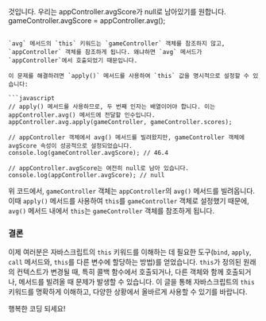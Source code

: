 것입니다. 우리는 appController.avgScore가 null로 남아있기를 원합니다.
gameController.avgScore = appController.avg();

````

`avg` 메서드의 `this` 키워드는 `gameController` 객체를 참조하지 않고, `appController` 객체를 참조하게 됩니다. 왜냐하면 `avg` 메서드가 `appController`에서 호출되었기 때문입니다.

이 문제를 해결하려면 `apply()` 메서드를 사용하여 `this` 값을 명시적으로 설정할 수 있습니다:

```javascript
// apply() 메서드를 사용하므로, 두 번째 인자는 배열이어야 합니다. 이는 appController.avg() 메서드에 전달할 인수입니다.
appController.avg.apply(gameController, gameController.scores);

// appController 객체에서 avg() 메서드를 빌려왔지만, gameController 객체에 avgScore 속성이 성공적으로 설정되었습니다.
console.log(gameController.avgScore); // 46.4

// appController.avgScore는 여전히 null로 남아 있습니다.
console.log(appController.avgScore); // null
````

위 코드에서, `gameController` 객체는 `appController`의 `avg()` 메서드를 빌려옵니다. 이때 `apply()` 메서드를 사용하여 `this`를 `gameController` 객체로 설정했기 때문에, `avg()` 메서드 내에서 `this`는 `gameController` 객체를 참조하게 됩니다.

### 결론

이제 여러분은 자바스크립트의 `this` 키워드를 이해하는 데 필요한 도구(`bind`, `apply`, `call` 메서드와, `this`를 다른 변수에 할당하는 방법)를 얻었습니다. `this`가 정의된 원래의 컨텍스트가 변경될 때, 특히 콜백 함수에서 호출되거나, 다른 객체와 함께 호출되거나, 메서드를 빌려올 때 문제가 발생할 수 있습니다. 이 글을 통해 자바스크립트의 `this` 키워드를 명확하게 이해하고, 다양한 상황에서 올바르게 사용할 수 있기를 바랍니다.

행복한 코딩 되세요!
